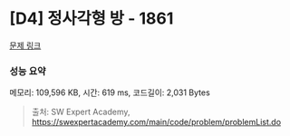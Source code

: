 # [D4] 정사각형 방 - 1861 

[문제 링크](https://swexpertacademy.com/main/code/problem/problemDetail.do?contestProbId=AV5LtJYKDzsDFAXc) 

### 성능 요약

메모리: 109,596 KB, 시간: 619 ms, 코드길이: 2,031 Bytes



> 출처: SW Expert Academy, https://swexpertacademy.com/main/code/problem/problemList.do